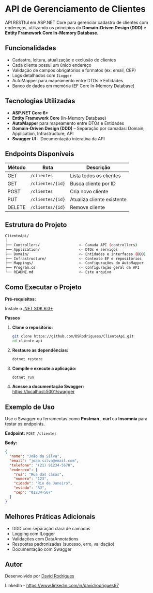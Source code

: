 # API de Gerenciamento de Clientes

API RESTful em ASP.NET Core para gerenciar cadastro de clientes com endereços, utilizando os princípios do **Domain-Driven Design (DDD)** e **Entity Framework Core In-Memory Database**.

## Funcionalidades

- Cadastro, leitura, atualização e exclusão de clientes  
- Cada cliente possui um único endereço  
- Validação de campos obrigatórios e formatos (ex: email, CEP)  
- Logs detalhados com `ILogger`  
- AutoMapper para mapeamento entre DTOs e Entidades  
- Banco de dados em memória (EF Core In-Memory Database)


## Tecnologias Utilizadas

- **ASP.NET Core 6+**
- **Entity Framework Core** (In-Memory Database)
- **AutoMapper** para mapeamento entre DTOs e Entidades
- **Domain-Driven Design (DDD)** – Separação por camadas: Domain, Application, Infrastructure, API
- **Swagger UI** – Documentação interativa da API

## Endpoints Disponíveis

| Método | Rota             | Descrição                      |
|--------|------------------|--------------------------------|
| GET    | `/clientes`      | Lista todos os clientes        |
| GET    | `/clientes/{id}` | Busca cliente por ID           |
| POST   | `/clientes`      | Cria novo cliente              |
| PUT    | `/clientes/{id}` | Atualiza cliente existente     |
| DELETE | `/clientes/{id}` | Remove cliente                 |

## Estrutura do Projeto

```bash
ClienteApi/
│
├── Controllers/                  <- Camada API (controllers)
├── Application/                  <- DTOs e serviços
├── Domain/                       <- Entidades e interfaces (DDD)
├── Infrastructure/               <- Contexto EF e repositórios
├── Mappings/                     <- Configurações do AutoMapper
├── Program.cs                    <- Configuração geral da API
└── README.md                     <- Este arquivo
```

## Como Executar o Projeto

**Pré-requisitos:**

   Instale o [.NET SDK 6.0+](https://dotnet.microsoft.com/download/dotnet/6.0)

**Passos**

1. **Clone o repositório:**

   ```bash
   git clone https://github.com/DSRodriguess/ClienteApi.git
   cd cliente-api
   ```

2. **Restaure as dependências:**
   ```bash
   dotnet restore
   ```

3. **Compile e execute a aplicação:**
   ```bash
   dotnet run
   ```

4. **Acesse a documentação Swagger:**  
   [https://localhost:5001/swagger](https://localhost:5001/swagger)


## Exemplo de Uso

Use o Swagger ou ferramentas como **Postman** , **curl** ou **Insomnia** para testar os endpoints.

**Endpoint:** `POST /clientes`

**Body:**

```json
{
  "nome": "João da Silva",
  "email": "joao.silva@email.com",
  "telefone": "(21) 91234-5678",
  "endereco": {
    "rua": "Rua das casas",
    "numero": "123",
    "cidade": "Rio de Janeiro",
    "estado": "RJ",
    "cep": "01234-567"
  }
}
```

## Melhores Práticas Adicionais
- DDD com separação clara de camadas
- Logging com ILogger
- Validações com DataAnnotations
- Respostas padronizadas (sucesso, erro, validação)
- Documentação com Swagger

## Autor

Desenvolvido por [David Rodrigues](https://github.com/DSRodriguess)

LinkedIn - https://www.linkedin.com/in/davidrodrigues97


